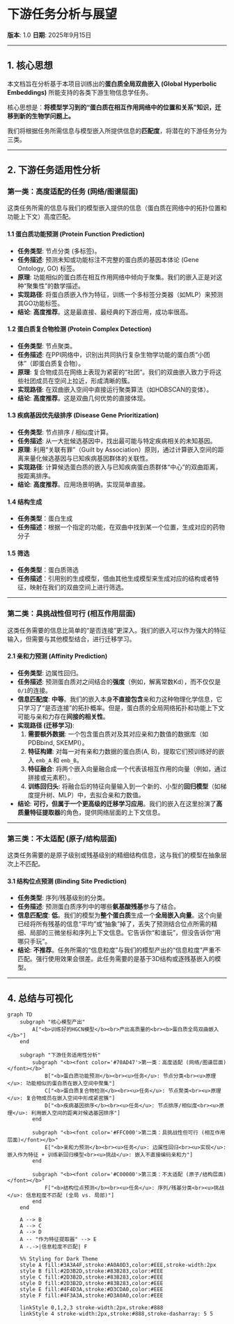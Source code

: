 # 下游任务分析与展望

**版本**: 1.0
**日期**: 2025年9月15日

---

## 1. 核心思想

本文档旨在分析基于本项目训练出的**蛋白质全局双曲嵌入 (Global Hyperbolic Embeddings)** 所能支持的各类下游生物信息学任务。

核心思想是：**将模型学习到的“蛋白质在相互作用网络中的位置和关系”知识，迁移到新的生物学问题上。**

我们将根据任务所需信息与模型嵌入所提供信息的**匹配度**，将潜在的下游任务分为三类。

---

## 2. 下游任务适用性分析

### 第一类：高度适配的任务 (网络/图谱层面)

这类任务所需的信息与我们的模型嵌入提供的信息（蛋白质在网络中的拓扑位置和功能上下文）高度匹配。

#### 1.1 蛋白质功能预测 (Protein Function Prediction)

*   **任务类型**: 节点分类 (多标签)。
*   **任务描述**: 预测未知或功能标注不完整的蛋白质的基因本体论 (Gene Ontology, GO) 标签。
*   **原理**: 功能相似的蛋白质在相互作用网络中倾向于聚集。我们的嵌入正是对这种“聚集性”的数学描述。
*   **实现路径**: 将蛋白质嵌入作为特征，训练一个多标签分类器（如MLP）来预测其GO功能标签。
*   **结论**: **高度推荐**。这是最直接、最经典的下游应用，成功率很高。

#### 1.2 蛋白质复合物检测 (Protein Complex Detection)

*   **任务类型**: 节点聚类。
*   **任务描述**: 在PPI网络中，识别出共同执行复杂生物学功能的蛋白质“小团体”（即蛋白质复合物）。
*   **原理**: 复合物成员在网络上表现为紧密的“社团”。我们的双曲嵌入致力于将这些社团成员在空间上拉近，形成清晰的簇。
*   **实现路径**: 在双曲嵌入空间中直接运行聚类算法（如HDBSCAN的变体）。
*   **结论**: **高度推荐**。这是双曲几何优势的直接体现。

#### 1.3 疾病基因优先级排序 (Disease Gene Prioritization)

*   **任务类型**: 节点排序 / 相似度计算。
*   **任务描述**: 从一大批候选基因中，找出最可能与特定疾病相关的未知基因。
*   **原理**: 利用“关联有罪”（Guilt by Association）原则，通过计算嵌入空间的距离来量化候选基因与已知疾病基因群体的关联性。
*   **实现路径**: 计算候选蛋白质的嵌入与已知疾病蛋白质群体“中心”的双曲距离，按距离排序。
*   **结论**: **高度推荐**。应用场景明确，实现简单直接。

#### 1.4 结构生成

*  **任务类型**：蛋白生成
*  **任务描述**：根据一个指定的功能，在双曲中找到某一个位置，生成对应的药物分子


#### 1.5 筛选

* **任务类型**：蛋白质筛选
* **任务描述**：引用别的生成模型，借由其他生成模型来生成对应的结构或者特征，映射在我们的双曲空间上进行筛选。
---

### 第二类：具挑战性但可行 (相互作用层面)

这类任务需要的信息比简单的“是否连接”更深入。我们的嵌入可以作为强大的特征输入，但需要与其他模型结合，进行迁移学习。

#### 2.1 亲和力预测 (Affinity Prediction)

*   **任务类型**: 边属性回归。
*   **任务描述**: 预测蛋白质对之间结合的**强度**（例如，解离常数Kd），而不仅仅是`0/1`的连接。
*   **信息匹配度**: **中等**。我们的嵌入本身**不直接包含**亲和力这种物理化学信息，它只学习了“是否连接”的拓扑概率。但是，蛋白质的全局网络拓扑和功能上下文可能与亲和力存在**间接的相关性**。
*   **实现路径 (迁移学习)**:
    1.  **需要额外数据**: 一个包含蛋白质对及其对应亲和力数值的数据库（如PDBbind, SKEMPI）。
    2.  **特征构建**: 对每一对有亲和力数据的蛋白质(A, B)，提取它们预训练好的嵌入 `emb_A` 和 `emb_B`。
    3.  **特征融合**: 将两个嵌入向量融合成一个代表该相互作用的向量（例如，通过拼接或元素积）。
    4.  **训练回归头**: 将融合后的特征向量输入到一个新的、小型的**回归模型**（如梯度提升树、MLP）中，去拟合亲和力数值。
*   **结论**: **可行，但属于一个更高级的迁移学习应用**。我们的嵌入在这里扮演了**高质量特征提取器**的角色，提供网络层面的上下文信息。

---

### 第三类：不太适配 (原子/结构层面)

这类任务需要的是原子级别或残基级别的精细结构信息，这与我们的模型在抽象层次上不匹配。

#### 3.1 结构位点预测 (Binding Site Prediction)

*   **任务类型**: 序列/残基级别的分类。
*   **任务描述**: 预测蛋白质序列中的哪些**氨基酸残基**参与了结合。
*   **信息匹配度**: **低**。我们的模型为**整个蛋白质**生成一个**全局嵌入向量**。这个向量已经将所有残基的信息“平均”或“抽象”掉了，丢失了预测结合位点所需的精细、局部的三微坐标和序列上下文信息。它告诉你“和谁玩”，但没告诉你“用哪只手玩”。
*   **结论**: **不推荐**。任务所需的“信息粒度”与我们的模型产出的“信息粒度”严重不匹配。强行使用效果会很差。此任务需要的是基于3D结构或逐残基嵌入的模型。

---

## 4. 总结与可视化

```mermaid
graph TD
    subgraph "核心模型产出"
        A["<b>训练好的HGCN模型</b><br>产出高质量的<br><b>蛋白质全局双曲嵌入</b>"]
    end

    subgraph "下游任务适用性分析"
        subgraph "<b><font color='#70AD47'>第一类：高度适配 (网络/图谱层面)</font></b>"
            B["<b>蛋白质功能预测</b><br><u>任务</u>: 节点分类<br><u>原理</u>: 功能相似的蛋白质在嵌入空间中聚集"]
            C["<b>蛋白质复合物检测</b><br><u>任务</u>: 节点聚类<br><u>原理</u>: 复合物成员在嵌入空间中形成紧密簇"]
            D["<b>疾病基因排序</b><br><u>任务</u>: 节点排序/相似度<br><u>原理</u>: 利用嵌入空间的距离对候选基因排序"]
        end

        subgraph "<b><font color='#FFC000'>第二类：具挑战性但可行 (相互作用层面)</font></b>"
            E["<b>亲和力预测</b><br><u>任务</u>: 边属性回归<br><u>实现</u>: 嵌入作为特征 + 训练新回归模型<br><u>挑战</u>: 嵌入不直接编码亲和力"]
        end

        subgraph "<b><font color='#C00000'>第三类：不太适配 (原子/结构层面)</font></b>"
            F["<b>结构位点预测</b><br><u>任务</u>: 序列/残基分类<br><u>挑战</u>: 信息粒度不匹配 (全局 vs. 局部)"]
        end
    end

    A --> B
    A --> C
    A --> D
    A -- "作为特征提取器" --> E
    A -.->|信息粒度不匹配| F

    %% Styling for Dark Theme
    style A fill:#3A3A4F,stroke:#A0A0D3,color:#EEE,stroke-width:2px
    style B fill:#2D3B2D,stroke:#83B283,color:#EEE
    style C fill:#2D3B2D,stroke:#83B283,color:#EEE
    style D fill:#2D3B2D,stroke:#83B283,color:#EEE
    style E fill:#4F4D3A,stroke:#D3CDA0,color:#EEE
    style F fill:#4F3A3A,stroke:#D3A0A0,color:#EEE

    linkStyle 0,1,2,3 stroke-width:2px,stroke:#888
    linkStyle 4 stroke-width:2px,stroke:#888,stroke-dasharray: 5 5